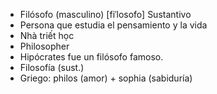 - Filósofo (masculino) [fiˈlosofo] Sustantivo
- Persona que estudia el pensamiento y la vida
- Nhà triết học
- Philosopher
- Hipócrates fue un filósofo famoso.
- Filosofía (sust.)
- Griego: philos (amor) + sophia (sabiduría)